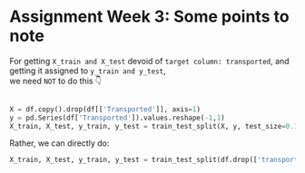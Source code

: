 # Assignment Week 3: Some points to note
  
For getting `X_train and X_test` devoid of `target column: transported`, and getting it assigned to `y_train and y_test`,<br>
we need `NOT` to do this 👇
   
```py
   
X = df.copy().drop(df[['Transported']], axis=1)
y = pd.Series(df['Transported']).values.reshape(-1,1)
X_train, X_test, y_train, y_test = train_test_split(X, y, test_size=0.15, random_state=2022)
```

Rather, we can directly do:
```py
X_train, X_test, y_train, y_test = train_test_split(df.drop(['transported'], axis=1), df['transported], test_size=0.15, random_state=2022)
```
